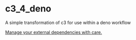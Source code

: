 # c3_4_deno
A simple transformation of c3 for use within a deno workflow


[Manage your external dependencies with care.](https://deno.land/manual/examples/manage_dependencies)
